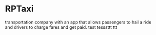 # RPTaxi
transportation company with an app that allows passengers to hail a ride and drivers to charge fares and get paid.
test tesssttt
ttt